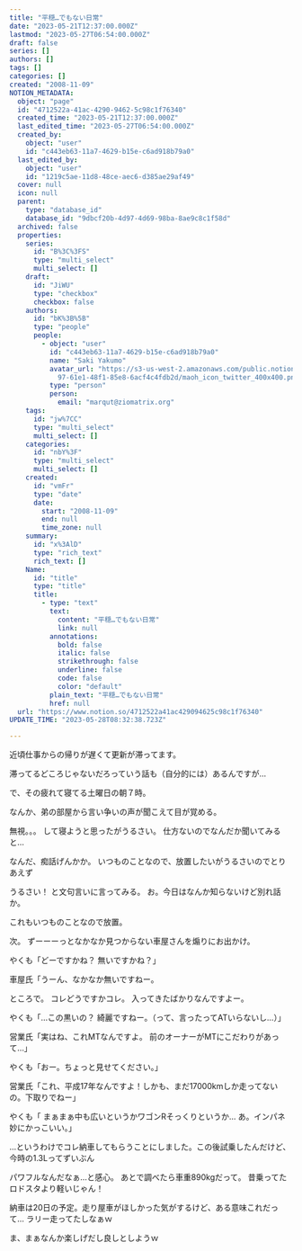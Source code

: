 ```yaml
---
title: "平穏…でもない日常"
date: "2023-05-21T12:37:00.000Z"
lastmod: "2023-05-27T06:54:00.000Z"
draft: false
series: []
authors: []
tags: []
categories: []
created: "2008-11-09"
NOTION_METADATA:
  object: "page"
  id: "4712522a-41ac-4290-9462-5c98c1f76340"
  created_time: "2023-05-21T12:37:00.000Z"
  last_edited_time: "2023-05-27T06:54:00.000Z"
  created_by:
    object: "user"
    id: "c443eb63-11a7-4629-b15e-c6ad918b79a0"
  last_edited_by:
    object: "user"
    id: "1219c5ae-11d8-48ce-aec6-d385ae29af49"
  cover: null
  icon: null
  parent:
    type: "database_id"
    database_id: "9dbcf20b-4d97-4d69-98ba-8ae9c8c1f58d"
  archived: false
  properties:
    series:
      id: "B%3C%3FS"
      type: "multi_select"
      multi_select: []
    draft:
      id: "JiWU"
      type: "checkbox"
      checkbox: false
    authors:
      id: "bK%3B%5B"
      type: "people"
      people:
        - object: "user"
          id: "c443eb63-11a7-4629-b15e-c6ad918b79a0"
          name: "Saki Yakumo"
          avatar_url: "https://s3-us-west-2.amazonaws.com/public.notion-static.com/3ad1c4\
            97-61e1-48f1-85e8-6acf4c4fdb2d/maoh_icon_twitter_400x400.png"
          type: "person"
          person:
            email: "marqut@ziomatrix.org"
    tags:
      id: "jw%7CC"
      type: "multi_select"
      multi_select: []
    categories:
      id: "nbY%3F"
      type: "multi_select"
      multi_select: []
    created:
      id: "vmFr"
      type: "date"
      date:
        start: "2008-11-09"
        end: null
        time_zone: null
    summary:
      id: "x%3AlD"
      type: "rich_text"
      rich_text: []
    Name:
      id: "title"
      type: "title"
      title:
        - type: "text"
          text:
            content: "平穏…でもない日常"
            link: null
          annotations:
            bold: false
            italic: false
            strikethrough: false
            underline: false
            code: false
            color: "default"
          plain_text: "平穏…でもない日常"
          href: null
  url: "https://www.notion.so/4712522a41ac429094625c98c1f76340"
UPDATE_TIME: "2023-05-28T08:32:38.723Z"

---
```

<link rel="stylesheet" href="https://cdn.jsdelivr.net/npm/katex@0.16.2/dist/katex.min.css" integrity="sha384-bYdxxUwYipFNohQlHt0bjN/LCpueqWz13HufFEV1SUatKs1cm4L6fFgCi1jT643X" crossorigin="anonymous">


近頃仕事からの帰りが遅くて更新が滞ってます。


滞ってるどころじゃないだろっていう話も（自分的には）あるんですが…


で、その疲れて寝てる土曜日の朝７時。


なんか、弟の部屋から言い争いの声が聞こえて目が覚める。


無視。。。 して寝ようと思ったがうるさい。 仕方ないのでなんだか聞いてみると…


なんだ、痴話げんかか。 いつものことなので、放置したいがうるさいのでとりあえず


うるさい！ と文句言いに言ってみる。 お。今日はなんか知らないけど別れ話か。


これもいつものことなので放置。


次。 ずーーーっとなかなか見つからない車屋さんを煽りにお出かけ。


やくも「どーですかね？ 無いですかね？」


車屋氏「うーん、なかなか無いですねー。


ところで。 コレどうですかコレ。 入ってきたばかりなんですよー。


やくも「…この黒いの？ 綺麗ですねー。（って、言ったってATいらないし…）」


営業氏「実はね、これMTなんですよ。 前のオーナーがMTにこだわりがあって…」


やくも「おー。ちょっと見せてください。」


営業氏「これ、平成17年なんですよ！しかも、まだ17000kmしか走ってないの。下取りでねー」


やくも「 まぁまぁ中も広いというかワゴンRそっくりというか… あ。インパネ妙にかっこいい。」


…というわけでコレ納車してもらうことにしました。この後試乗したんだけど、今時の1.3Lってずいぶん


パワフルなんだなぁ…と感心。 あとで調べたら車重890kgだって。 昔乗ってたロドスタより軽いじゃん！


納車は20日の予定。走り屋車がほしかった気がするけど、ある意味これだって… ラリー走ってたしなぁｗ


ま、まぁなんか楽しげだし良しとしようｗ

